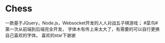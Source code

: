 # Chess
一款基于JQuery，Node.js，Websocket开发的人人对战五子棋游戏；
#菜鸟# 第一次从前端到后端完全开发， 字体木有传上来太大了，有需要的可以自行更换自己喜欢的字体。 喜欢的star下谢谢
